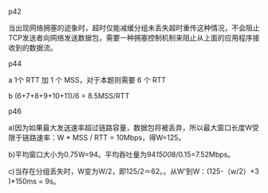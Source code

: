 p42

当出现网络拥塞的迹象时，超时仅能减缓分组未丢失超时重传这种情况，不会阻止TCP发送者向网络发送数据包，需要一种拥塞控制机制来阻止从上面的应用程序接收到的数据流。

p44

a 1个 RTT 加 1 个 MSS，对于本题则需要 6 个 RTT

b (6+7+8+9+10+11)/6 = 8.5MSS/RTT



p46

a)因为如果最大发送速率超过链路容量，数据包将被丢弃，所以最大窗口长度W受限于链路速率：W * MSS / RTT = 10Mbps，得W=125。

b)平均窗口大小为0.75W=94。平均吞吐量为94*1500*8/0.15=7.52Mbps。

c)当存在分组丢失时，W变为W/2，即125/2＝62。。从W’到W：(125-（w/2）+3 )*150ms = 9s。
